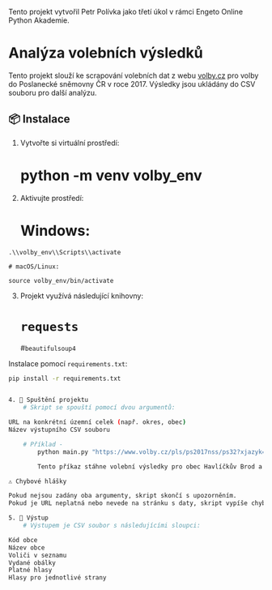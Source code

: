 Tento projekt vytvořil Petr Polívka jako třetí úkol v rámci Engeto Online Python Akademie.

# Analýza volebních výsledků

Tento projekt slouží ke scrapování volebních dat z webu [volby.cz](https://www.volby.cz/) pro volby do Poslanecké sněmovny ČR v roce 2017. Výsledky jsou ukládány do CSV souboru pro další analýzu.

## 📦 Instalace

1. Vytvořte si virtuální prostředí:
    # python -m venv volby_env

2. Aktivujte prostředí:
    # Windows:
  ```
  .\\volby_env\\Scripts\\activate
  ```
    # macOS/Linux:
  ```
  source volby_env/bin/activate
  ```


3. Projekt využívá následující knihovny:

    # `requests`
    #`beautifulsoup4`

Instalace pomocí `requirements.txt`:


```bash
pip install -r requirements.txt


4. 🚀 Spuštění projektu
    # Skript se spouští pomocí dvou argumentů:

URL na konkrétní územní celek (např. okres, obec)
Název výstupního CSV souboru

    # Příklad - 
        python main.py "https://www.volby.cz/pls/ps2017nss/ps32?xjazyk=CZ&xobec=548481" "vysledky_havlickuv_brod.csv"

        Tento příkaz stáhne volební výsledky pro obec Havlíčkův Brod a uloží je do souboru vysledky_havlickuv_brod.csv.

⚠️ Chybové hlášky

Pokud nejsou zadány oba argumenty, skript skončí s upozorněním.
Pokud je URL neplatná nebo nevede na stránku s daty, skript vypíše chybu a pokračuje dál.

5. 📁 Výstup
    # Výstupem je CSV soubor s následujícími sloupci:

Kód obce
Název obce
Voliči v seznamu
Vydané obálky
Platné hlasy
Hlasy pro jednotlivé strany
